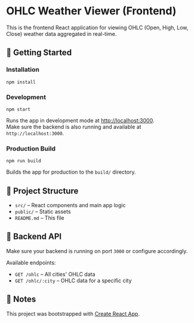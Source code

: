 # OHLC Weather Viewer (Frontend)

This is the frontend React application for viewing OHLC (Open, High, Low, Close) weather data aggregated in real-time.

## 🚀 Getting Started

### Installation

```
npm install
```

### Development

```
npm start
```

Runs the app in development mode at [http://localhost:3000](http://localhost:3000).  
Make sure the backend is also running and available at `http://localhost:3000`.

### Production Build

```
npm run build
```

Builds the app for production to the `build/` directory.

## 🧩 Project Structure

- `src/` – React components and main app logic
- `public/` – Static assets
- `README.md` – This file

## 🔗 Backend API

Make sure your backend is running on port `3000` or configure accordingly.

Available endpoints:

- `GET /ohlc` – All cities' OHLC data
- `GET /ohlc/:city` – OHLC data for a specific city

## 📝 Notes

This project was bootstrapped with [Create React App](https://github.com/facebook/create-react-app).

